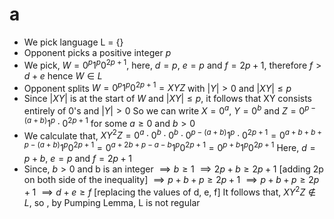 # a
- We pick language
L = {}
- Opponent picks a positive integer $p$
- We pick, $W = 0^p1^p0^{2p+1}$, here, $d = p$, $e = p$ and $f =2p+1$, therefore $f>d+e$ hence $W \in L$
- Opponent splits $W = 0^p1^p0^{2p+1}=XYZ$ with $|Y|>0$ and $|XY|\leq p$
- Since $|XY|$ is at the start of $W$ and  $|XY|\leq p$, it follows that XY consists entirely of 0's and $|Y|>0$
  So we can write $X = 0^a$, $Y = 0^b$ and $Z = 0^{p-(a+b)}1^p\cdot 0^{2p+1}$ for some $a \geq 0$ and $b>0$
- We calculate that, $XY^2Z = 0^a\cdot 0^b\cdot 0^b \cdot 0^{p-(a+b)}1^p\cdot 0^{2p+1}=0^{a+b+b+p-(a+b)}1^p0^{2p+1} = 0^{a+2b+p-a-b}1^p0^{2p+1}=0^{p+b}1^p0^{2p+1}$
  Here, $d = p+b$, $e = p$ and $f =2p+1$
- Since, $b > 0$ and b is an integer
$\implies b \geq 1$
$\implies 2p+b \geq 2p + 1$     [adding 2p on both side of the inequality]
$\implies p+b +p \geq 2p + 1$
$\implies p+b +p \geq 2p + 1$
$\implies d + e \geq f$ [replacing the values of d, e, f]
It follows that, $XY^2Z \notin L$, so , by Pumping Lemma, L is not regular 


<!-- ---  
  $XYZ = 0^a\cdot 0^b\cdot 0^{p-(a+b)}1^p\cdot 0^{2p+1}$, where, $b>0$ and $a+b\leq p$
- we choose, $Y = Y^2$,
  - then, $XY^2Z = XYYZ = 0^a\cdot 0^b\cdot 0^b \cdot 0^{p-(a+b)}1^p\cdot 0^{2p+1}$ 
$XY^2Z = 0^{a+b+b+p-(a+b)}1^p0^{2p+1} = 0^{a+2b+p-a-b}1^p0^{2p+1}$
$XY^2Z = 0^{p+b}1^p0^{2p+1}$
now, $d = p+b$, $e = p$ and $f =2p+1$
Since, $|Y| \geq 1$
therefore, $b \geq 1$
$\implies 2p+b \geq 2p + 1$     [adding 2p on both side of the inequality]
$\implies p+b +p \geq 2p + 1$
$\implies p+b +p \geq 2p + 1$
$\implies d + e \geq f$

Therefore, $XY^2Z$ or $0^{p+b}1^p0^{2p+1} \notin L$, hence the language $L$ is not a regular language. -->